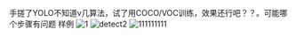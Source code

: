 手搓了YOLO不知道v几算法，试了用COCO/VOC训练，效果还行吧？？。可能哪个步骤有问题
样例
![1](https://github.com/user-attachments/assets/99a6ba6e-72f3-4dc8-aad8-99964805bae5)
![detect2](https://github.com/user-attachments/assets/ef73264a-2034-49dd-b44e-dab5b2e6b309)
![111111111](https://github.com/user-attachments/assets/05e7add7-029a-4d2f-bbd6-11d28af142e0)
